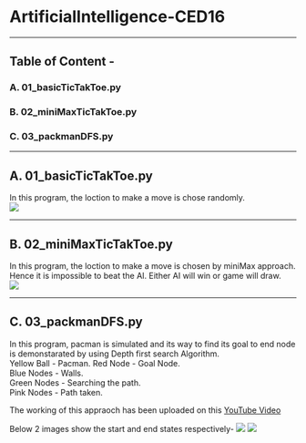 # ArtificialIntelligence-CED16
***
## Table of Content - 
### A. 01_basicTicTakToe.py
### B. 02_miniMaxTicTakToe.py
### C. 03_packmanDFS.py
***

## A. 01_basicTicTakToe.py
In this program, the loction to make a move is chose randomly.  
![](https://github.com/sanujkul/ArtificialIntelligence-CED16/blob/master/Images/01_BasicTicTacToe.png)

***

## B. 02_miniMaxTicTakToe.py
In this program, the loction to make a move is chosen by miniMax approach. 
Hence it is impossible to beat the AI. Either AI will win or game will draw.  
![](https://github.com/sanujkul/ArtificialIntelligence-CED16/blob/master/Images/02_miniMaxTicTacToe.png)


***

## C. 03_packmanDFS.py   
In this program, pacman is simulated and its way to find its goal to end node is demonstarated by using Depth first search Algorithm.  
Yellow Ball - Pacman. 
Red Node - Goal Node.  
Blue Nodes - Walls.  
Green Nodes - Searching the path.   
Pink Nodes - Path taken.  

The working of this appraoch has been uploaded on this [YouTube Video](https://www.youtube.com/watch?v=-vWjmX9M5rg)

Below 2 images show the start and end states respectively- 
![](https://github.com/sanujkul/ArtificialIntelligence-CED16/blob/master/Images/03_DFS_PACKMAN_START.png) ![](https://github.com/sanujkul/ArtificialIntelligence-CED16/blob/master/Images/03_DFS_PACKMAN_END.png)
